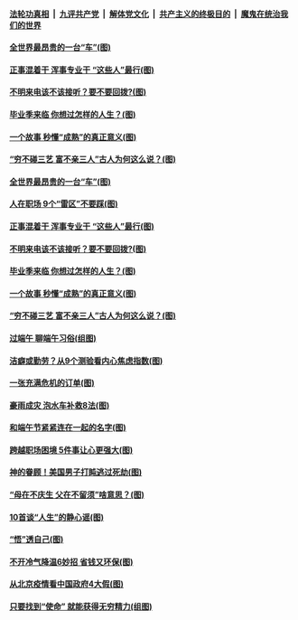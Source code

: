 

####  [法轮功真相](../../../../basic/blob/master/README.md?t=06270931) &nbsp;|&nbsp; [九评共产党](../../../../9ping.md/blob/master/README.md?t=06270931) &nbsp;|&nbsp; [解体党文化](../../../../jtdwh.md/blob/master/README.md?t=06270931)  &nbsp;|&nbsp; [共产主义的终极目的](../../../../gczydzjmd.md/blob/master/README.md?t=06270931) &nbsp;|&nbsp; [魔鬼在统治我们的世界](../../../../mgztzwmdsj.md/blob/master/README.md?t=06270931) 

#### [全世界最昂贵的一台“车”(图)](../pages/p8/937477.md?t=06270931) 

#### [正事混着干 浑事专业干 “这些人”最行(图)](../pages/p8/937732.md?t=06270931) 

#### [不明来电该不该接听？要不要回拨?(图)](../pages/p8/936929.md?t=06270931) 

#### [毕业季来临 你想过怎样的人生？(图)](../pages/p8/937661.md?t=06270931) 

#### [一个故事 秒懂“成熟”的真正意义(图)](../pages/p8/936405.md?t=06270931) 

#### [“穷不碰三艺 富不亲三人”古人为何这么说？(图)](../pages/p8/937602.md?t=06270931) 

#### [全世界最昂贵的一台“车”(图)](../pages/p8/937477.md?t=06270931) 

#### [人在职场 9个“雷区”不要踩(图)](../pages/p8/937766.md?t=06270931) 

#### [正事混着干 浑事专业干 “这些人”最行(图)](../pages/p8/937732.md?t=06270931) 

#### [不明来电该不该接听？要不要回拨?(图)](../pages/p8/936929.md?t=06270931) 

#### [毕业季来临 你想过怎样的人生？(图)](../pages/p8/937661.md?t=06270931) 

#### [一个故事 秒懂“成熟”的真正意义(图)](../pages/p8/936405.md?t=06270931) 

#### [“穷不碰三艺 富不亲三人”古人为何这么说？(图)](../pages/p8/937602.md?t=06270931) 

#### [过端午 聊端午习俗(组图)](../pages/p8/937246.md?t=06270931) 

#### [洁癖或勤劳？从9个测验看内心焦虑指数(图)](../pages/p8/937558.md?t=06270931) 

#### [一张充满危机的订单(图)](../pages/p8/936981.md?t=06270931) 

#### [豪雨成灾 泡水车补救8法(图)](../pages/p8/937526.md?t=06270931) 

#### [和端午节紧紧连在一起的名字(图)](../pages/p8/937448.md?t=06270931) 

#### [跨越职场困境 5件事让心更强大(图)](../pages/p8/937375.md?t=06270931) 

#### [神的眷顾！美国男子打盹逃过死劫(图)](../pages/p8/936985.md?t=06270931) 

#### [“母在不庆生 父在不留须”啥意思？(图)](../pages/p8/937234.md?t=06270931) 

#### [10首谈“人生”的静心谣(图)](../pages/p8/936965.md?t=06270931) 

#### [“悟”透自己(图)](../pages/p8/936972.md?t=06270931) 

#### [不开冷气降温6妙招 省钱又环保(图)](../pages/p8/937329.md?t=06270931) 

#### [从北京疫情看中国政府4大假(图)](../pages/p8/937196.md?t=06270931) 

#### [只要找到“使命” 就能获得无穷精力(组图)](../pages/p8/937159.md?t=06270931) 

